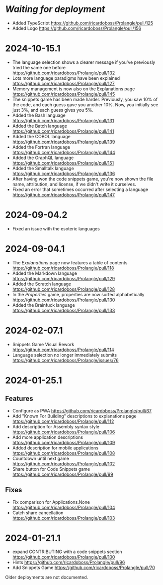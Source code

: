 # _Waiting for deployment_

* Added TypeScript https://github.com/ricardoboss/Prolangle/pull/125
* Added Logo https://github.com/ricardoboss/Prolangle/pull/156

# 2024-10-15.1

* The language selection shows a clearer message if you've previously tried the same one before https://github.com/ricardoboss/Prolangle/pull/132 
* Lots more language paradigms have been explained https://github.com/ricardoboss/Prolangle/pull/127
* Memory management is now also on the Explanations page https://github.com/ricardoboss/Prolangle/pull/145
* The snippets game has been made harder. Previously, you saw 10% of the code, and each guess gave you another 10%.
Now, you initially see just 3%, and each guess gives you 5%.
* Added the Bash language https://github.com/ricardoboss/Prolangle/pull/131
* Added the Batch language https://github.com/ricardoboss/Prolangle/pull/141
* Added the COBOL language https://github.com/ricardoboss/Prolangle/pull/139
* Added the Fortran language https://github.com/ricardoboss/Prolangle/pull/144
* Added the GraphQL language https://github.com/ricardoboss/Prolangle/pull/151
* Added the Smalltalk language https://github.com/ricardoboss/Prolangle/pull/136
* After having won the code snippets game, you're now shown the file name, attribution, and license, if we didn't 
write it ourselves.
* Fixed an error that sometimes occurred after selecting a language https://github.com/ricardoboss/Prolangle/pull/147

# 2024-09-04.2

* Fixed an issue with the esoteric languages

# 2024-09-04.1

* The *Explanations* page now features a table of contents https://github.com/ricardoboss/Prolangle/pull/118
* Added the Markdown language https://github.com/ricardoboss/Prolangle/pull/129
* Added the Scratch language https://github.com/ricardoboss/Prolangle/pull/128
* In the *Properties* game, properties are now sorted alphabetically https://github.com/ricardoboss/Prolangle/pull/130 
* Added the Brainfuck language https://github.com/ricardoboss/Prolangle/pull/133

# 2024-02-07.1

* Snippets Game Visual Rework https://github.com/ricardoboss/Prolangle/pull/114
* Language selection no longer immediately submits https://github.com/ricardoboss/Prolangle/issues/76

# 2024-01-25.1

## Features

* Configure as PWA https://github.com/ricardoboss/Prolangle/pull/67
* Add "Known For Building" descriptions to explanations page https://github.com/ricardoboss/Prolangle/pull/112
* Add description for Assembly syntax style https://github.com/ricardoboss/Prolangle/pull/106
* Add more application descriptions https://github.com/ricardoboss/Prolangle/pull/109
* Added description for mobile applications https://github.com/ricardoboss/Prolangle/pull/108
* Countdown until next game https://github.com/ricardoboss/Prolangle/pull/102
* Share button for Code Snippets game https://github.com/ricardoboss/Prolangle/pull/99

## Fixes

* Fix comparison for Applications.None https://github.com/ricardoboss/Prolangle/pull/104
* Catch share cancellation https://github.com/ricardoboss/Prolangle/pull/103

# 2024-01-21.1

* expand CONTRIBUTING with a code snippets section https://github.com/ricardoboss/Prolangle/pull/100
* Hints https://github.com/ricardoboss/Prolangle/pull/96
* Add Snippets Game https://github.com/ricardoboss/Prolangle/pull/70

Older deployments are not documented.
